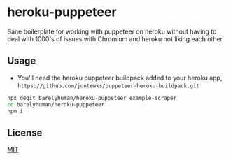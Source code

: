 # heroku-puppeteer

Sane boilerplate for working with puppeteer on heroku without having to deal with 1000's of issues with Chromium and heroku not liking each other.

## Usage

- You'll need the heroku puppeteer buildpack added to your heroku app, `https://github.com/jontewks/puppeteer-heroku-buildpack.git`

```sh
npx degit barelyhuman/heroku-puppeteer example-scraper
cd barelyhuman/heroku-puppeteer
npm i
```

## License

[MIT](LICENSE)
